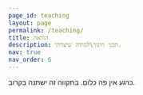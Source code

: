 ```yaml
---
page_id: teaching
layout: page
permalink: /teaching/
title: הוראה
description: תכני חינוך\למידה שיצרתי.
nav: true
nav_order: 6
---
```


כרגע אין פה כלום. בתקווה זה ישתנה בקרוב.

